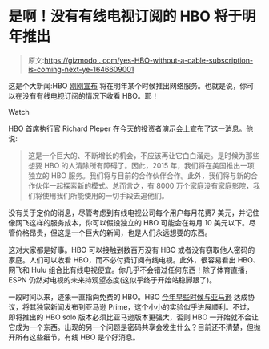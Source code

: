 # 是啊！没有有线电视订阅的 HBO 将于明年推出

> 原文:[https://gizmodo . com/yes-HBO-without-a-cable-subscription-is-coming-next-ye-1646609001](https://gizmodo.com/yes-hbo-without-a-cable-subscription-is-coming-next-ye-1646609001)

这是个大新闻:HBO [刚刚宣布](http://recode.net/2014/10/15/hbo-says-its-going-to-start-selling-on-the-web-next-year/) 将在明年某个时候推出网络服务。也就是说，你可以在没有有线电视订阅的情况下收看 HBO。耶！

Watch

HBO 首席执行官 Richard Pleper 在今天的投资者演示会上宣布了这一消息。他说:

> 这是一个巨大的、不断增长的机会，不应该再让它白白溜走。是时候为那些想要 HBO 的人清除所有障碍了。因此，2015 年，我们将在美国推出一项独立的 HBO 服务。我们将与目前的合作伙伴合作。此外，我们将与新的合作伙伴一起探索新的模式。总而言之，有 8000 万个家庭没有家庭影院，我们将使用我们所能使用的一切手段去追他们。

没有关于定价的消息，尽管考虑到有线电视公司每个用户每月花费7 美元，并记住像网飞这样的服务成本，你可以假设独立的 HBO 可能会在每月 10 美元以下。尽管价格昂贵，但这是一个巨大的新闻，也是人们永远想要的东西。

这对大家都是好事。HBO 可以接触到数百万没有 HBO 或者没有窃取他人密码的家庭。人们可以收看 HBO，而不必付费订阅有线电视。此外，很容易看出 HBO、网飞和 Hulu 组合比有线电视便宜。你几乎不会错过任何东西！除了体育直播，ESPN 仍然对电视的未来持观望态度(这似乎终于开始站稳脚跟了)。

一段时间以来，迹象一直指向免费的 HBO。HBO [今年早些时候与亚马逊](http://gizmodo.com/why-the-hbo-amazon-deal-is-good-for-everyone-except-ne-1566557470) 达成协议，将其独家新闻发布到亚马逊 Prime，这个小小的实验似乎进展顺利。不过，即将推出的 HBO solo 版本必须比亚马逊版本更强大，否则 HBO 一开始就不会让它成为一个东西。出现的另一个问题是密码共享会发生什么？目前还不清楚，但抛开所有这些细节，有线 HBO 是个好消息。